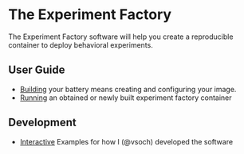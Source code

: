 # The Experiment Factory

The Experiment Factory software will help you create a reproducible container to deploy behavioral experiments.

## User Guide

 - [Building](building.md) your battery means creating and configuring your image.
 - [Running](running.md) an obtained or newly built experiment factory container

## Development

 - [Interactive](development.md) Examples for how I (@vsoch) developed the software

